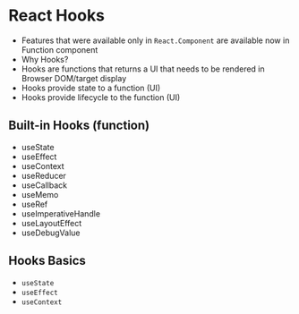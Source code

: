 # React Hooks

* Features that were available only in `React.Component` are available now in Function component
* Why Hooks?
* Hooks are functions that returns a UI that needs to be rendered in Browser DOM/target display
* Hooks provide state to a function (UI)
* Hooks provide lifecycle to the function (UI)

## Built-in Hooks (function)

* useState
* useEffect
* useContext
* useReducer
* useCallback
* useMemo
* useRef
* useImperativeHandle
* useLayoutEffect
* useDebugValue

## Hooks Basics

* `useState`
* `useEffect`
* `useContext`

